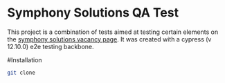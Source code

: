 # Symphony Solutions QA Test
This project is a combination of tests aimed at testing certain elements on the [symphony solutions vacancy page](https://www.symphony-solutions.eu/vacancies/). It was created with a cypress (v 12.10.0) e2e testing backbone.

#Installation
``` bash
git clone 

```
